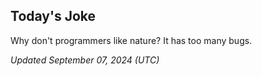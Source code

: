 ## Today's Joke
Why don't programmers like nature? It has too many bugs.

*Updated September 07, 2024 (UTC)*
